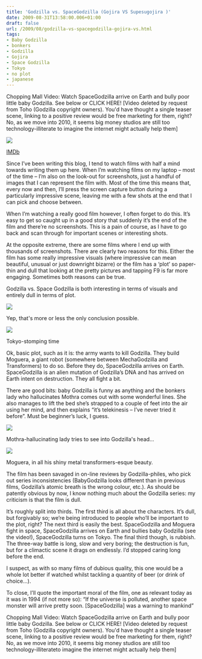 ```yaml
---
title: 'Godzilla vs. SpaceGodzilla (Gojira VS Supesugojira )'
date: 2009-08-31T13:58:00.006+01:00
draft: false
url: /2009/08/godzilla-vs-spacegodzilla-gojira-vs.html
tags: 
- Baby Godzilla
- bonkers
- Godzilla
- Gojira
- Space Godzilla
- Tokyo
- no plot
- japanese
---
```


Chopping Mall Video: Watch SpaceGodzilla arrive on Earth and bully poor little baby Godzilla. See below or CLICK HERE! \[Video deleted by request from Toho (Godzilla copyright owners). You'd have thought a single teaser scene, linking to a positive review would be free marketing for them, right? No, as we move into 2010, it seems big money studios are still too technology-illiterate to imagine the internet might actually help them\]  
  
[![](https://blogger.googleusercontent.com/img/b/R29vZ2xl/AVvXsEh_-CLqIBfkUz2KwGURuyzK9XmDmojTGWSQR49keUZv1iyS_H9Qkd5fnN4Zw6fVsfMlqK4ZjvDVX2yubzT-MvwVdrS1PIlPNIGuIlHFJtw5pwzRK3DsAz1yaps9XM1wkAJaBxcGTiBCvt8/s800/spacegojira.jpg)](http://picasaweb.google.com/lh/photo/UZei1SOJgal5Ytx0ysZUCw?authkey=Gv1sRgCLOUlsuAhc7uIA&feat=embedwebsite)  
  
[IMDb](http://www.imdb.com/title/tt0109916/)  
  
Since I’ve been writing this blog, I tend to watch films with half a mind towards writing them up here. When I’m watching films on my laptop – most of the time – I’m also on the look-out for screenshots, just a handful of images that I can represent the film with. Most of the time this means that, every now and then, I’ll press the screen capture button during a particularly impressive scene, leaving me with a few shots at the end that I can pick and choose between.  
  
When I’m watching a really good film however, I often forget to do this. It’s easy to get so caught up in a good story that suddenly it’s the end of the film and there’re no screenshots. This is a pain of course, as I have to go back and scan through for important scenes or interesting shots.  
  
At the opposite extreme, there are some films where I end up with thousands of screenshots. There are clearly two reasons for this. Either the film has some really impressive visuals (where impressive can mean beautiful, unusual or just downright bizarre) or the film has a ‘plot’ so paper-thin and dull that looking at the pretty pictures and tapping F9 is far more engaging. Sometimes both reasons can be true.  
  
Godzilla vs. Space Godzilla is both interesting in terms of visuals and entirely dull in terms of plot.  
  

[![](https://blogger.googleusercontent.com/img/b/R29vZ2xl/AVvXsEgxPpUG_SWCfh6wBmFSO1_1JiHfhiO9MM6wnW6Y6JJ9wLC7Eyasfr808fcKtzz9851uzm06L7eJcIHYWy04zkg57EBU50UHnt5lr1QYwPLV2KdtpinQ8mwxva-ujbCBSngE2ioDuR2Myik/s800/1994%20-%20God_001.jpg)](http://picasaweb.google.com/lh/photo/vNnALTqeAacanjVBqSfZSA?authkey=Gv1sRgCLOUlsuAhc7uIA&feat=embedwebsite)

Yep, that's more or less the only conclusion possible.[](http://picasaweb.google.com/edsalkeld/FilmDiary?authkey=Gv1sRgCLOUlsuAhc7uIA&feat=embedwebsite)  

  

[![](https://blogger.googleusercontent.com/img/b/R29vZ2xl/AVvXsEhix2wejobICi_oVUXxnk-oQGpaSayYumhyphenhyphenNq1LUqEqbz4Qsmp0VhF-qqOlfPEEm4NTPVd_hnl4pIzpW_KlrL44GPLR-Ks0IklUnW0qkocrIhyphenhyphenQLNnwTm3JCGvmxbFYk5HuT87_bicksF0/s800/1994%20-%20God_020.jpg)](http://picasaweb.google.com/lh/photo/l9Is4_jkCXKFeX57NowAiQ?authkey=Gv1sRgCLOUlsuAhc7uIA&feat=embedwebsite)

Tokyo-stomping time  
[](http://picasaweb.google.com/edsalkeld/FilmDiary?authkey=Gv1sRgCLOUlsuAhc7uIA&feat=embedwebsite)

  
Ok, basic plot, such as it is: the army wants to kill Godzilla. They build Moguera, a giant robot (somewhere between MechaGodzilla and Transformers) to do so. Before they do, SpaceGodzilla arrives on Earth. SpaceGodzilla is an alien mutation of Godzilla’s DNA and has arrived on Earth intent on destruction. They all fight a bit.  
  
There are good bits: baby Godzilla is funny as anything and the bonkers lady who hallucinates Mothra comes out with some wonderful lines. She also manages to lift the bed she’s strapped to a couple of feet into the air using her mind, and then explains “it’s telekinesis – I’ve never tried it before”. Must be beginner’s luck, I guess.  
  

[![](https://blogger.googleusercontent.com/img/b/R29vZ2xl/AVvXsEhvXH26CvLpDj7GewiyoIGLEILh2kU7CBiDmKysVtTqnYUUf5vNSRo_1QfOJmIZcFI89agL7j12GDRGjf1BP1qUTn4hMXe8HgyCV0DF6poxzbENk8mrYXan0weN9fqPjFvrajrcHRAZiCg/s800/1994%20-%20God_004.jpg)](http://picasaweb.google.com/lh/photo/d9WxN1Lllzz3PrRmEOTy3w?authkey=Gv1sRgCLOUlsuAhc7uIA&feat=embedwebsite)

Mothra-hallucinating lady tries to see into Godzilla's head...  

  

[![](https://blogger.googleusercontent.com/img/b/R29vZ2xl/AVvXsEhhU1OWSDVF7JOoGf27awHDop4FJuAnBtBzAwVYV9n3mFGKbqW7wUHPUfWGUIe5DIf8gBSoB5FKfq1TKWt8YSEw1VUVSf33Vfg1PG62VIZFrsmlOYG03WhfjcedVyiVbLUNS9mGJznMKQk/s800/1994%20-%20God_005.jpg)](http://picasaweb.google.com/lh/photo/Lw6Uz8JLkUHYYnn7DPZfRA?authkey=Gv1sRgCLOUlsuAhc7uIA&feat=embedwebsite)

Moguera, in all his shiny metal transformers-esque beauty.[](http://picasaweb.google.com/edsalkeld/FilmDiary?authkey=Gv1sRgCLOUlsuAhc7uIA&feat=embedwebsite)  

  
The film has been savaged in on-line reviews by Godzilla-philes, who pick out series inconsistencies (BabyGodzilla looks different than in previous films, Godzilla’s atomic breath is the wrong colour, etc.). As should be patently obvious by now, I know nothing much about the Godzilla series: my criticism is that the film is dull.  
  
It’s roughly split into thirds. The first third is all about the characters. It’s dull, but forgivably so; we’re being introduced to people who’ll be important to the plot, right? The next third is easily the best. SpaceGodzilla and Moguera fight in space, SpaceGodzilla arrives on Earth and bullies baby Godzilla (see the video!), SpaceGodzilla turns on Tokyo. The final third though, is rubbish. The three-way battle is long, slow and very boring; the destruction is fun, but for a climactic scene it drags on endlessly. I’d stopped caring long before the end.  
  
I suspect, as with so many films of dubious quality, this one would be a whole lot better if watched whilst tackling a quantity of beer (or drink of choice…).  
  
To close, I’ll quote the important moral of the film, one as relevant today as it was in 1994 (if not more so): “If the universe is polluted, another space monster will arrive pretty soon. \[SpaceGodzilla\] was a warning to mankind”  
  
Chopping Mall Video: Watch SpaceGodzilla arrive on Earth and bully poor little baby Godzilla. See below or CLICK HERE! \[Video deleted by request from Toho (Godzilla copyright owners). You'd have thought a single teaser scene, linking to a positive review would be free marketing for them, right? No, as we move into 2010, it seems big money studios are still too technology-illiterateto imagine the internet might actually help them\]